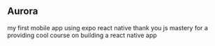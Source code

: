 ## Aurora

my first mobile app using expo react native
thank you js mastery for a providing cool course on building a react native app
